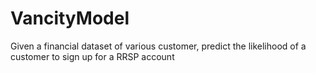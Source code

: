 # VancityModel
Given a financial dataset of various customer, predict the likelihood of a customer to sign up for a RRSP account

